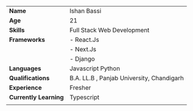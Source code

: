 |                    |                                           |
|--------------------|-------------------------------------------|
| **Name**               | Ishan Bassi                               |
| **Age**                | 21                                        |
| **Skills**             | Full Stack Web Development                |
| **Frameworks**         |  - React.Js                               |
|                        |  - Next.Js                                |
|                        |  - Django                                 |
| **Languages**          | Javascript Python                         |
| **Qualifications**     | B.A. LL.B , Panjab University, Chandigarh |
| **Experience**         | Fresher                                   |
| **Currently Learning** | Typescript                                |
|                    |                                           |